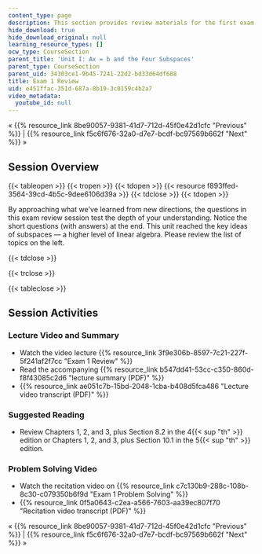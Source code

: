 ```yaml
---
content_type: page
description: This section provides review materials for the first exam of the course.
hide_download: true
hide_download_original: null
learning_resource_types: []
ocw_type: CourseSection
parent_title: 'Unit I: Ax = b and the Four Subspaces'
parent_type: CourseSection
parent_uid: 34303ce1-9b45-7241-22d2-bd33d64df688
title: Exam 1 Review
uid: e451ffac-351d-687a-8b19-3c0159c4b2a7
video_metadata:
  youtube_id: null
---
```


« {{% resource_link 8be90057-9381-41d7-712d-45f0e42d1cfc "Previous" %}} | {{% resource_link f5c6f676-32a0-d7e7-bcdf-bc97569b662f "Next" %}} »

Session Overview
----------------

{{< tableopen >}}
{{< tropen >}}
{{< tdopen >}}
{{< resource f893ffed-3564-39cd-4b5c-9dee6106d39a >}}
{{< tdclose >}}
{{< tdopen >}}


By approaching what we've learned from new directions, the questions in this exam review session test the depth of your understanding. Notice the short questions (with answers) at the end. This unit reached the key ideas of subspaces — a higher level of linear algebra. Please review the list of topics on the left.


{{< tdclose >}}

{{< trclose >}}

{{< tableclose >}}

Session Activities
------------------

### Lecture Video and Summary

*   Watch the video lecture {{% resource_link 3f9e306b-8597-7c21-227f-5f241af2f7cc "Exam 1 Review" %}}
*   Read the accompanying {{% resource_link b547dd41-53cc-c350-860d-f8f43085c2d6 "lecture summary (PDF)" %}}
*   {{% resource_link ae051c7b-15bd-2048-1cba-b408d5fca486 "Lecture video transcript (PDF)" %}}

### Suggested Reading

*   Review Chapters 1, 2, and 3, plus Section 8.2 in the 4{{< sup "th" >}} edition or Chapters 1, 2, and 3, plus Section 10.1 in the 5{{< sup "th" >}} edition.

### Problem Solving Video

*   Watch the recitation video on {{% resource_link c7c130b9-288c-108b-8c30-c079350b6f9d "Exam 1 Problem Solving" %}}
*   {{% resource_link 0f5a0643-c2ea-a566-7603-aa39ec807f70 "Recitation video transcript (PDF)" %}}

« {{% resource_link 8be90057-9381-41d7-712d-45f0e42d1cfc "Previous" %}} | {{% resource_link f5c6f676-32a0-d7e7-bcdf-bc97569b662f "Next" %}} »